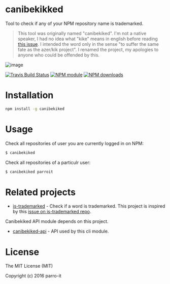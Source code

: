 # canibekikked

Tool to check if any of your NPM repository name is trademarked.

> 

> This tool was originally named "canibekiked".
> I'm not a native speaker, I had no idea what "kike" means in english before reading [this issue](https://github.com/parro-it/canibekikked/issues/2).
> I intended the word only in the sense "to suffer the same fate as the azer/kik project".
> I renamed the project, my apologies to anyone who could be offended by this.
>

![image](https://cloud.githubusercontent.com/assets/11197111/14053193/e3fc4148-f2cf-11e5-982c-52bbe49f86fd.png)


[![Travis Build Status](https://img.shields.io/travis/parro-it/canibekiked.svg)](http://travis-ci.org/parro-it/canibekiked)
[![NPM module](https://img.shields.io/npm/v/canibekiked.svg)](https://npmjs.org/package/canibekiked)
[![NPM downloads](https://img.shields.io/npm/dt/canibekiked.svg)](https://npmjs.org/package/canibekiked)

# Installation

```bash
npm install -g canibekiked
```

# Usage

Check all repositories of user you are currently logged in on NPM:

```bash
$ canibekiked
```

Check all repositories of a particulr user:

```bash
$ canibekiked parroit
```

# Related projects

* [is-trademarked](https://github.com/egoist/is-trademarked) - Check if a word is trademarked.
This project is inspired by this [issue on is-trademarked repo](https://github.com/egoist/is-trademarked/issues/3).

Canibekiked API module depends on this project.

* [canibekiked-api](https://github.com/parro-it/canibekiked-api) - API used by this cli module.


# License

The MIT License (MIT)

Copyright (c) 2016 parro-it
